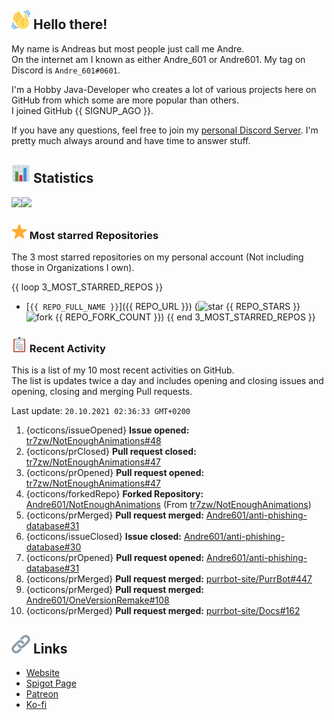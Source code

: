 <!-- Links -->
[purr]: https://purrbot.site
[discord]: https://discord.gg/6dazXp6
[website]: https://andre601.ch
[spigot]: https://www.spigotmc.org/resources/authors/56829/
[patreon]: https://patreon.com/andre_601
[ko-fi]: https://ko-fi.com/andre_601

<!-- SVGs -->
[star]: https://cdn.jsdelivr.net/gh/Readme-Workflows/Readme-Icons@main/icons/octicons/StarredRepository.svg
[fork]: https://cdn.jsdelivr.net/gh/Readme-Workflows/Readme-Icons@main/icons/octicons/ForkedRepository.svg

## <img alt="emoji" src="https://raw.githubusercontent.com/twitter/twemoji/master/assets/svg/1f44b.svg" height="30em"> Hello there!
My name is Andreas but most people just call me Andre.  
On the internet am I known as either Andre_601 or Andre601. My tag on Discord is `Andre_601#0601`.

I'm a Hobby Java-Developer who creates a lot of various projects here on GitHub from which some are more popular than others.  
I joined GitHub {{ SIGNUP_AGO }}.

If you have any questions, feel free to join my [personal Discord Server][discord]. I'm pretty much always around and have time to answer stuff.

## <img alt="emoji" src="https://raw.githubusercontent.com/twitter/twemoji/master/assets/svg/1f4ca.svg" height="30em"> Statistics
<img height="195px" src="https://github-readme-stats.vercel.app/api?username=Andre601&show_icons=true&hide_rank=true&title_color=3498db&bg_color=ffffff00&text_color=718096&disable_animations=true"><img height="195px" src="https://github-readme-stats.vercel.app/api/top-langs?username=Andre601&layout=compact&title_color=3498db&bg_color=ffffff00&text_color=718096">

### <img alt="emoji" src="https://raw.githubusercontent.com/twitter/twemoji/master/assets/svg/2b50.svg" height="25em"> Most starred Repositories
The 3 most starred repositories on my personal account (Not including those in Organizations I own).

{{ loop 3_MOST_STARRED_REPOS }}
- [`{{ REPO_FULL_NAME }}`]({{ REPO_URL }}) (![star] {{ REPO_STARS }} ![fork] {{ REPO_FORK_COUNT }})
{{ end 3_MOST_STARRED_REPOS }}

### <img alt="emoji" src="https://raw.githubusercontent.com/twitter/twemoji/master/assets/svg/1f4cb.svg" height="25em"> Recent Activity
This is a list of my 10 most recent activities on GitHub.  
The list is updates twice a day and includes opening and closing issues and opening, closing and merging Pull requests.

<!--RECENT_ACTIVITY:last_update-->
Last update: `20.10.2021 02:36:33 GMT+0200`
<!--RECENT_ACTIVITY:last_update_end-->
<!--RECENT_ACTIVITY:start-->
1. {octicons/issueOpened} **Issue opened:** [tr7zw/NotEnoughAnimations#48](https://github.com/tr7zw/NotEnoughAnimations/issues/48)
2. {octicons/prClosed} **Pull request closed:** [tr7zw/NotEnoughAnimations#47](https://github.com/tr7zw/NotEnoughAnimations/pull/47)
3. {octicons/prOpened} **Pull request opened:** [tr7zw/NotEnoughAnimations#47](https://github.com/tr7zw/NotEnoughAnimations/pull/47)
4. {octicons/forkedRepo} **Forked Repository:** [Andre601/NotEnoughAnimations](https://github.com/Andre601/NotEnoughAnimations) (From [tr7zw/NotEnoughAnimations](https://github.com/tr7zw/NotEnoughAnimations))
5. {octicons/prMerged} **Pull request merged:** [Andre601/anti-phishing-database#31](https://github.com/Andre601/anti-phishing-database/pull/31)
6. {octicons/issueClosed} **Issue closed:** [Andre601/anti-phishing-database#30](https://github.com/Andre601/anti-phishing-database/issues/30)
7. {octicons/prOpened} **Pull request opened:** [Andre601/anti-phishing-database#31](https://github.com/Andre601/anti-phishing-database/pull/31)
8. {octicons/prMerged} **Pull request merged:** [purrbot-site/PurrBot#447](https://github.com/purrbot-site/PurrBot/pull/447)
9. {octicons/prMerged} **Pull request merged:** [Andre601/OneVersionRemake#108](https://github.com/Andre601/OneVersionRemake/pull/108)
10. {octicons/prMerged} **Pull request merged:** [purrbot-site/Docs#162](https://github.com/purrbot-site/Docs/pull/162)
<!--RECENT_ACTIVITY:end-->

## <img alt="emoji" src="https://raw.githubusercontent.com/twitter/twemoji/master/assets/svg/1f517.svg" height="30em"> Links
- [Website]
- [Spigot Page][spigot]
- [Patreon]
- [Ko-fi]
